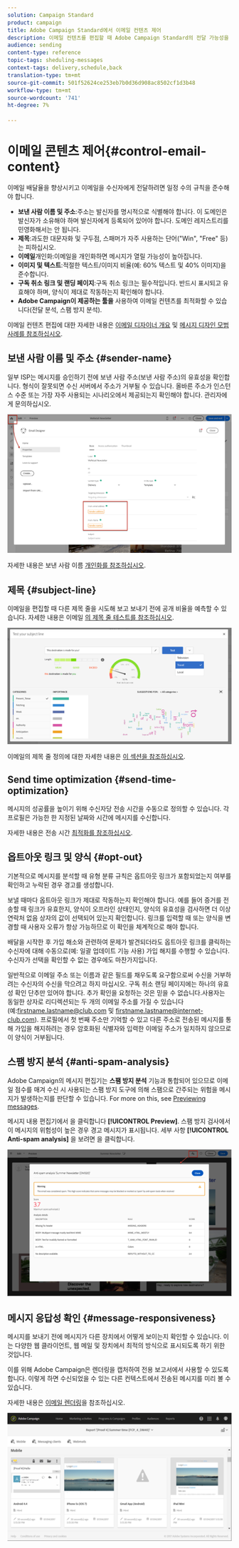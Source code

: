 ```yaml
---
solution: Campaign Standard
product: campaign
title: Adobe Campaign Standard에서 이메일 컨텐츠 제어
description: 이메일 컨텐츠를 편집할 때 Adobe Campaign Standard의 전달 가능성을 향상시키는 방법을 살펴볼 수 있습니다.
audience: sending
content-type: reference
topic-tags: sheduling-messages
context-tags: delivery,schedule,back
translation-type: tm+mt
source-git-commit: 501f52624ce253eb7b0d36d908ac8502cf1d3b48
workflow-type: tm+mt
source-wordcount: '741'
ht-degree: 7%

---
```



# 이메일 콘텐츠 제어{#control-email-content}

이메일 배달율을 향상시키고 이메일을 수신자에게 전달하려면 일정 수의 규칙을 준수해야 합니다.

* **보낸 사람 이름 및 주소**:주소는 발신자를 명시적으로 식별해야 합니다. 이 도메인은 발신자가 소유해야 하며 발신자에게 등록되어 있어야 합니다. 도메인 레지스트리를 민영화해서는 안 됩니다.
* **제목**:과도한 대문자화 및 구두점, 스패머가 자주 사용하는 단어(&quot;Win&quot;, &quot;Free&quot; 등)는 피하십시오.
* **이메일**&#x200B;개인화:이메일을 개인화하면 메시지가 열릴 가능성이 높아집니다.
* **이미지 및 텍스트**:적절한 텍스트/이미지 비율(예: 60% 텍스트 및 40% 이미지)을 준수합니다.
* **구독 취소 링크 및 랜딩 페이지**:구독 취소 링크는 필수적입니다. 반드시 표시되고 유효해야 하며, 양식이 제대로 작동하는지 확인해야 합니다.
* **Adobe Campaign이 제공하는 툴을** 사용하여 이메일 컨텐츠를 최적화할 수 있습니다(전달 분석, 스팸 방지 분석).

이메일 컨텐츠 편집에 대한 자세한 내용은 [이메일 디자이너 개요](../../designing/using/designing-content-in-adobe-campaign.md) 및 [메시지 디자인 모범 사례를 참조하십시오](../../designing/using/designing-content-in-adobe-campaign.md#content-design-best-practices).

## 보낸 사람 이름 및 주소 {#sender-name}

일부 ISP는 메시지를 승인하기 전에 보낸 사람 주소(보낸 사람 주소)의 유효성을 확인합니다. 형식이 잘못되면 수신 서버에서 주소가 거부될 수 있습니다. 올바른 주소가 인스턴스 수준 또는 가장 자주 사용되는 시나리오에서 제공되는지 확인해야 합니다. 관리자에게 문의하십시오.

![](assets/delivery_content_edition16.png)

자세한 내용은 보낸 사람 이름 [개인화를 참조하십시오](../../designing/using/personalization.md#personalizing-the-sender).

## 제목 {#subject-line}

이메일을 편집할 때 다른 제목 줄을 시도해 보고 보내기 전에 공개 비율을 예측할 수 있습니다. 자세한 내용은 이메일 [의 제목 줄 테스트를 참조하십시오](../../sending/using/testing-subject-line-email.md).

![](assets/predictive_subject_line_example.png)

이메일의 제목 줄 정의에 대한 자세한 내용은 [이 섹션을 참조하십시오](../../designing/using/subject-line.md).

## Send time optimization {#send-time-optimization}

메시지의 성공률을 높이기 위해 수신자당 전송 시간을 수동으로 정의할 수 있습니다. 각 프로필은 가능한 한 지정된 날짜와 시간에 메시지를 수신합니다.

자세한 내용은 전송 시간 [최적화를 참조하십시오](../../sending/using/optimizing-the-sending-time.md).

## 옵트아웃 링크 및 양식 {#opt-out}

기본적으로 메시지를 분석할 때 유형 분류 규칙은 옵트아웃 링크가 포함되었는지 여부를 확인하고 누락된 경우 경고를 생성합니다.

보낼 때마다 옵트아웃 링크가 제대로 작동하는지 확인해야 합니다. 예를 들어 증거를 전송할 때 링크가 유효한지, 양식이 오프라인 상태인지, 양식의 유효성을 검사하면 더 이상 연락처 없음 상자의 값이 선택되어 있는지 확인합니다. 링크를 입력할 때 또는 양식을 변경할 때 사용자 오류가 항상 가능하므로 이 확인을 체계적으로 해야 합니다.

배달을 시작한 후 가입 해소와 관련하여 문제가 발견되더라도 옵트아웃 링크를 클릭하는 수신자에 대해 수동으로(예: 일괄 업데이트 기능 사용) 가입 해지를 수행할 수 있습니다. 수신자가 선택을 확인할 수 없는 경우에도 마찬가지입니다.

일반적으로 이메일 주소 또는 이름과 같은 필드를 채우도록 요구함으로써 수신을 거부하려는 수신자의 수신을 막으려고 하지 마십시오. 구독 취소 랜딩 페이지에는 하나의 유효성 확인 단추만 있어야 합니다. 추가 확인을 요청하는 것은 믿을 수 없습니다.사용자는 동일한 상자로 리디렉션되는 두 개의 이메일 주소를 가질 수 있습니다(예:firstname.lastname@club.com 및 firstname.lastname@internet-club.com). 프로필에서 첫 번째 주소만 기억할 수 있고 다른 주소로 전송된 메시지를 통해 가입을 해지하려는 경우 암호화된 식별자와 입력한 이메일 주소가 일치하지 않으므로 이 양식이 거부됩니다.

## 스팸 방지 분석 {#anti-spam-analysis}

Adobe Campaign의 메시지 편집기는 **스팸 방지 분석** 기능과 통합되어 있으므로 이메일 점수를 매겨 수신 시 사용되는 스팸 방지 도구에 의해 스팸으로 간주되는 위험을 메시지가 발생하는지를 판단할 수 있습니다. For more on this, see [Previewing messages](../../sending/using/previewing-messages.md).

메시지 내용 편집기에서 을 클릭합니다 **[!UICONTROL Preview]**. 스팸 방지 검사에서 이 메시지의 위험성이 높은 경우 경고 메시지가 표시됩니다. 세부 사항 **[!UICONTROL Anti-spam analysis]** 을 보려면 을 클릭합니다.

![](assets/sending_anti-spam_analysis.png)

## 메시지 응답성 확인 {#message-responsiveness}

메시지를 보내기 전에 메시지가 다른 장치에서 어떻게 보이는지 확인할 수 있습니다. 이는 다양한 웹 클라이언트, 웹 메일 및 장치에서 최적의 방식으로 표시되도록 하기 위한 것입니다.

이를 위해 Adobe Campaign은 렌더링을 캡처하여 전용 보고서에서 사용할 수 있도록 합니다. 이렇게 하면 수신되었을 수 있는 다른 컨텍스트에서 전송된 메시지를 미리 볼 수 있습니다.

자세한 내용은 [이메일 렌더링](../../sending/using/email-rendering.md)을 참조하십시오.

![](assets/inbox_rendering_report_3.png)

